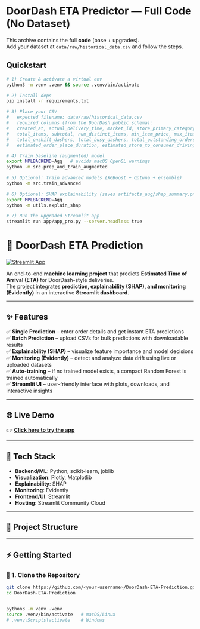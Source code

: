 # DoorDash ETA Predictor — Full Code (No Dataset)

This archive contains the full **code** (base + upgrades).  
Add your dataset at `data/raw/historical_data.csv` and follow the steps.


## Quickstart
```bash
# 1) Create & activate a virtual env
python3 -m venv .venv && source .venv/bin/activate

# 2) Install deps
pip install -r requirements.txt

# 3) Place your CSV
#   expected filename: data/raw/historical_data.csv
#   required columns (from the DoorDash public schema):
#   created_at, actual_delivery_time, market_id, store_primary_category, order_protocol,
#   total_items, subtotal, num_distinct_items, min_item_price, max_item_price,
#   total_onshift_dashers, total_busy_dashers, total_outstanding_orders,
#   estimated_order_place_duration, estimated_store_to_consumer_driving_duration

# 4) Train baseline (augmented) model
export MPLBACKEND=Agg   # avoids macOS OpenGL warnings
python -m src.prep_and_train_augmented

# 5) Optional: train advanced models (XGBoost + Optuna + ensemble)
python -m src.train_advanced

# 6) Optional: SHAP explainability (saves artifacts_aug/shap_summary.png)
export MPLBACKEND=Agg
python -m utils.explain_shap

# 7) Run the upgraded Streamlit app
streamlit run app/app_pro.py --server.headless true
```

# 🚀 DoorDash ETA Prediction

[![Streamlit App](https://img.shields.io/badge/Streamlit-Live%20Demo-brightgreen)](https://doordash-eta-prediction-hox7vaedsb6tumugrgx38e.streamlit.app)

An end-to-end **machine learning project** that predicts **Estimated Time of Arrival (ETA)** for DoorDash-style deliveries.  
The project integrates **prediction, explainability (SHAP), and monitoring (Evidently)** in an interactive **Streamlit dashboard**.

---

## ✨ Features

✅ **Single Prediction** – enter order details and get instant ETA predictions  
✅ **Batch Prediction** – upload CSVs for bulk predictions with downloadable results  
✅ **Explainability (SHAP)** – visualize feature importance and model decisions  
✅ **Monitoring (Evidently)** – detect and analyze data drift using live or uploaded datasets  
✅ **Auto-training** – if no trained model exists, a compact Random Forest is trained automatically  
✅ **Streamlit UI** – user-friendly interface with plots, downloads, and interactive insights  

---

## 🌐 Live Demo

👉 [**Click here to try the app**](https://doordash-eta-prediction-hox7vaedsb6tumugrgx38e.streamlit.app)

---

## 🧱 Tech Stack

- **Backend/ML**: Python, scikit-learn, joblib  
- **Visualization**: Plotly, Matplotlib  
- **Explainability**: SHAP  
- **Monitoring**: Evidently  
- **Frontend/UI**: Streamlit  
- **Hosting**: Streamlit Community Cloud  

---

## 📂 Project Structure

---

## ⚡ Getting Started

### 🔹 1. Clone the Repository

```bash
git clone https://github.com/<your-username>/DoorDash-ETA-Prediction.git
cd DoorDash-ETA-Prediction


python3 -m venv .venv
source .venv/bin/activate   # macOS/Linux
# .venv\Scripts\activate    # Windows

